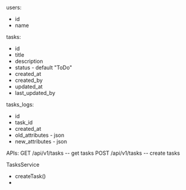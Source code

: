 users:
- id
- name

tasks:
- id
- title
- description
- status - default "ToDo"
- created_at
- created_by
- updated_at
- last_updated_by


tasks_logs:
- id
- task_id
- created_at
- old_attributes - json
- new_attributes - json


APIs:
GET /api/v1/tasks -- get tasks
POST /api/v1/tasks -- create tasks




TasksService
+ createTask()
+ 